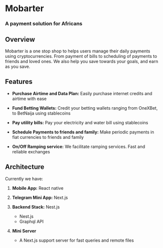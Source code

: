 # Mobarter

### A payment solution for Africans
## Overview
Mobarter is a one stop shop to helps users manage their daily payments using cryptocurrencies. From payment of bills to 
scheduling of payments to friends and loved ones. We also help you save towards your goals, and earn as you save.

## Features

- **Purchase Airtime and Data Plan:** Easily purchase internet credits and airtime with ease

- **Fund Betting Wallets:** Credit your betting wallets ranging from OneXBet, to BetNaija using stablecoins

- **Pay utility bills:** Pay your electricity and water bill using stablecoins

- **Schedule Payments to friends and family:**  Make periodic payments in fiat currencies to friends and family

- **On/Off Ramping service:** We facilitate ramping services. Fast and reliable exchanges
  
## Architecture
Currently we have:

1. **Mobile App:** React native

2. **Telegram Mini App:** Next.js
  
3. **Backend Stack:** Nest.js

   - Nest.js
   - Graphql API 

4. **Mini Server**
   - A Next.js support server for fast queries and remote files

